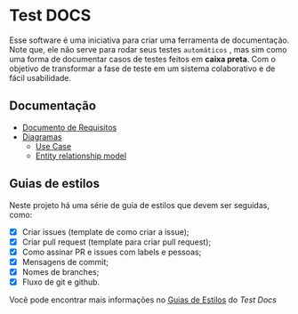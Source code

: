 # Test DOCS

Esse software é uma iniciativa para criar uma ferramenta de documentação. Note que, ele não serve para rodar seus testes `automáticos`
, mas sim como uma forma de documentar casos de testes feitos em **caixa preta**. Com o objetivo de transformar a fase de teste 
em um sistema colaborativo e de fácil usabilidade.


## Documentação

- [Documento de Requisitos](./project/requirements.pdf)
- [Diagramas](./project/diagrams)
  - [Use Case](./project/diagrams/useCase.pdf)
  - [Entity relationship model](./project/diagrams/er.pdf)

## Guias de estilos

Neste projeto há uma série de guia de estilos que devem ser seguidas, como:

- [X] Criar issues (template de como criar a issue);
- [X] Criar pull request (template para criar pull request);
- [X] Como assinar PR e issues com labels e pessoas;
- [X] Mensagens de commit;
- [X] Nomes de branches;
- [X] Fluxo de git e github.

Você pode encontrar mais informações no [Guias de Estilos](./.github/CONTRIBUTING.md) do _Test Docs_